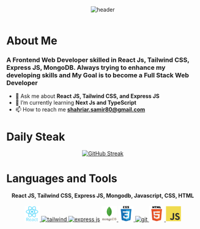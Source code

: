 <div align="center">
  <img src="https://i.ibb.co/g45YRqP/Screenshot-134.png" alt="header"/>
</div>

<br/>


# About Me
<h3 >A Frontend Web Developer skilled in React Js, Tailwind CSS, Express JS, MongoDB. Always trying to enhance my developing skills and My Goal is to become a Full Stack Web Developer</h3>

- 💬 Ask me about **React JS, Tailwind CSS, and Express JS**
- 🌱 I’m currently learning **Next Js and TypeScript**
- 📫 How to reach me **shahriar.samir80@gmail.com**

# Daily Steak
<p  align='center'>
<a href="https://git.io/streak-stats"><img src="https://streak-stats.demolab.com?user=Shahriar%20Samir" alt="GitHub Streak" /></a>
</p>


# Languages and Tools
<h4 align='center'>React JS, Tailwind CSS, Express JS, Mongodb, Javascript, CSS, HTML</h4>
<p align="center"> <a href="https://reactjs.org/" target="_blank" rel="noreferrer"> <img src="https://raw.githubusercontent.com/devicons/devicon/master/icons/react/react-original-wordmark.svg" alt="react" width="40" height="40"/> </a>  <a href="https://tailwindcss.com/" target="_blank" rel="noreferrer"> <img src="https://www.vectorlogo.zone/logos/tailwindcss/tailwindcss-icon.svg" alt="tailwind" width="40" height="40"/> </a>
  <a href="https://expressjs.com/"><img alt="express js" src="https://i.ibb.co/LvJc8M8/icons8-express-js-500.png" alt="icons8-express-js-500" border="0" width='40' height="40"/></a>
  <a href="https://www.mongodb.com/" target="_blank" rel="noreferrer"> <img src="https://raw.githubusercontent.com/devicons/devicon/master/icons/mongodb/mongodb-original-wordmark.svg" alt="mongodb" width="40" height="40"/> </a> <a href="https://www.w3schools.com/css/" target="_blank" rel="noreferrer"> <img src="https://raw.githubusercontent.com/devicons/devicon/master/icons/css3/css3-original-wordmark.svg" alt="css3" width="40" height="40"/> </a><a href="https://git-scm.com/" target="_blank" rel="noreferrer"> <img src="https://www.vectorlogo.zone/logos/git-scm/git-scm-icon.svg" alt="git" width="40" height="40"/> </a> <a href="https://www.w3.org/html/" target="_blank" rel="noreferrer"> <img src="https://raw.githubusercontent.com/devicons/devicon/master/icons/html5/html5-original-wordmark.svg" alt="html5" width="40" height="40"/> </a> <a href="https://developer.mozilla.org/en-US/docs/Web/JavaScript" target="_blank" rel="noreferrer"> <img src="https://raw.githubusercontent.com/devicons/devicon/master/icons/javascript/javascript-original.svg" alt="javascript" width="40" height="40"/> </a> </p>


